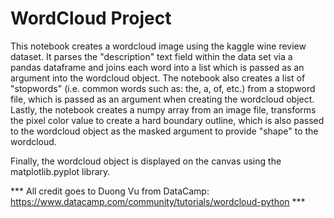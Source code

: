 # WordCloud Project

This notebook creates a wordcloud image using the kaggle wine review dataset. It parses the "description" text field within the data set via a pandas dataframe and joins each word into a list which is passed as an argument into the wordcloud object. The notebook also creates a list of "stopwords" (i.e. common words such as: the, a, of, etc.) from a stopword file, which is passed as an argument when creating the wordcloud object. Lastly, the notebook creates a numpy array from an image file, transforms the pixel color value to create a hard boundary outline, which is also passed to the wordcloud object as the masked argument to provide "shape" to the wordcloud.

Finally, the wordcloud object is displayed on the canvas using the matplotlib.pyplot library.

*** All credit goes to Duong Vu from DataCamp: https://www.datacamp.com/community/tutorials/wordcloud-python *** 
